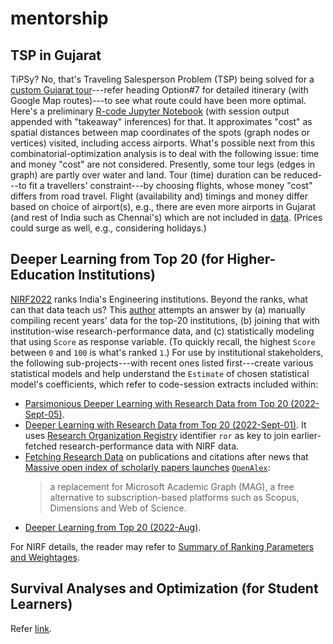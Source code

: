 # mentorship
## TSP in Gujarat
TiPSy? No, that's Traveling Salesperson Problem (TSP) being solved for a [custom Gujarat tour](https://docs.google.com/document/d/1xm_VhIrW8I7KPI3jKdEJNCF0MEOzEFXrFTe42NRU6yk/edit?usp=sharing)---refer heading Option#7 for detailed itinerary (with Google Map routes)---to see what route could have been more optimal. Here's a preliminary [R-code Jupyter Notebook](./TSPinGujarat/TSPinGujarat.ipynb) (with session output appended with "takeaway" inferences) for that. It approximates "cost" as spatial distances between map coordinates of the spots (graph nodes or vertices) visited, including access airports. What's possible next from this combinatorial-optimization analysis is to deal with the following issue: time and money "cost" are not considered. Presently, some tour legs (edges in graph) are partly over water and land. Tour (time) duration can be reduced---to fit a travellers' constraint---by choosing flights, whose money "cost" differs from road travel. Flight (availability and) timings and money differ based on choice of airport(s), e.g., there are even more airports in Gujarat (and rest of India such as Chennai's) which are not included in [data](./TSPinGujarat/INGUJ50_GPS.csv). (Prices could surge as well, e.g., considering holidays.)
    

## Deeper Learning from Top 20 (for Higher-Education Institutions)
[NIRF2022](https://www.nirfindia.org/2022/EngineeringRanking.html) ranks India's Engineering institutions. Beyond the ranks, what can that data teach us? This [author](mailto:yadevinit@gmail.com) attempts an answer by (a) manually compiling recent years' data for the top-20 institutions, (b) joining that with institution-wise research-performance data, and (c) statistically modeling that using `Score` as response variable. (To quickly recall, the highest `Score` between `0` and `100` is what's ranked `1`.) For use by institutional stakeholders, the following sub-projects---with recent ones listed first---create various statistical models and help understand the `Estimate` of chosen statistical model's coefficients, which refer to code-session extracts included within:
-  [Parsimonious Deeper Learning with Research Data from Top 20 (2022-Sept-05)](./READMEdeeperParsimonyResearchTop.md).
-  [Deeper Learning with Research Data from Top 20 (2022-Sept-01)](./READMEdeeperResearchTop.md). It uses [Research Organization Registry](https://ror.org/) identifier `ror` as key to join earlier-fetched research-performance data with NIRF data.
-  [Fetching Research Data](./worldClass/researchLio-2022Sept01-1041.ipynb) on publications and citations after news that [Massive open index of scholarly papers launches](https://www.nature.com/articles/d41586-022-00138-y) [`OpenAlex`](https://openalex.org/):
    >    a replacement for Microsoft Academic Graph (MAG), a free alternative to subscription-based platforms such as Scopus, Dimensions and Web of Science.
-  [Deeper Learning from Top 20 (2022-Aug)](./READMEdeeperTop.md).

For NIRF details, the reader may refer to [Summary of Ranking Parameters and Weightages](https://www.nirfindia.org/nirfpdfcdn/2022/framework/Engineering.pdf).


## Survival Analyses and Optimization (for Student Learners)
Refer [link](./READMEsurvOpt.md).
